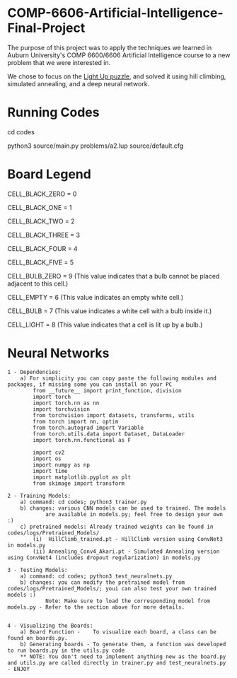 # COMP-6606-Artificial-Intelligence-Final-Project
The purpose of this project was to apply the techniques we learned in Auburn University's COMP 6600/6606 Artificial Intelligence course to a new problem that we were interested in.

We chose to focus on the [Light Up puzzle](https://en.wikipedia.org/wiki/Light_Up_(puzzle)), and solved it using hill climbing, simulated annealing, and a deep neural network.

# Running Codes #
cd codes

python3 source/main.py problems/a2.lup source/default.cfg

# Board Legend #

CELL_BLACK_ZERO = 0

CELL_BLACK_ONE = 1

CELL_BLACK_TWO = 2

CELL_BLACK_THREE = 3

CELL_BLACK_FOUR = 4

CELL_BLACK_FIVE = 5

CELL_BULB_ZERO = 9 (This value indicates that a bulb cannot be placed adjacent to this cell.)

CELL_EMPTY = 6 (This value indicates an empty white cell.)

CELL_BULB = 7 (This value indicates a white cell with a bulb inside it.)

CELL_LIGHT = 8 (This value indicates that a cell is lit up by a bulb.)

# Neural Networks #

	1 - Dependencies:
		a) For simplicity you can copy paste the following modules and packages, if missing some you can install on your PC
			from __future__ import print_function, division
			import torch
			import torch.nn as nn
			import torchvision
			from torchvision import datasets, transforms, utils
			from torch import nn, optim
			from torch.autograd import Variable
			from torch.utils.data import Dataset, DataLoader
			import torch.nn.functional as F
			
			import cv2
			import os
			import numpy as np
			import time
			import matplotlib.pyplot as plt
			from skimage import transform

	2 - Training Models:
		a) command: cd codes; python3 trainer.py
		b) changes: various CNN models can be used to trained. The models
			    are available in models.py; feel free to design your own :)
		c) pretrained models: Already trained weights can be found in codes/logs/Pretrained_Models/
			(i)  HillClimb_trained.pt - HillClimb version using ConvNet3 in models.py
			(ii) Annealing_Conv4_Akari.pt - Simulated Annealing version using ConvNet4 (includes dropout regularization) in models.py
	
	3 - Testing Models:
		a) command: cd codes; python3 test_neuralnets.py
		b) changes: you can modify the pretrained model from codes/logs/Pretrained_Models/; youi can also test your own trained models :)
			    Note: Make sure to load the corresponding model from models.py - Refer to the section above for more details.


	4 - Visualizing the Boards: 
		a) Board Function -    To visualize each board, a class can be found on boards.py. 
		b) Generating boards - To generate them, a function was developed to run boards.py in the utils.py code
		** NOTE: You don't need to implement anything new as the board.py and utils.py are called directly in trainer.py and test_neuralnets.py - ENJOY